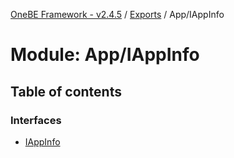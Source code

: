 [OneBE Framework - v2.4.5](../README.md) / [Exports](../modules.md) / App/IAppInfo

# Module: App/IAppInfo

## Table of contents

### Interfaces

- [IAppInfo](../interfaces/App_IAppInfo.IAppInfo.md)

